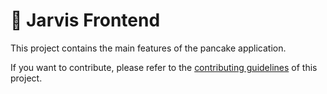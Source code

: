 # 🐸 Jarvis Frontend

This project contains the main features of the pancake application.

If you want to contribute, please refer to the [contributing guidelines](./CONTRIBUTING.md) of this project.
